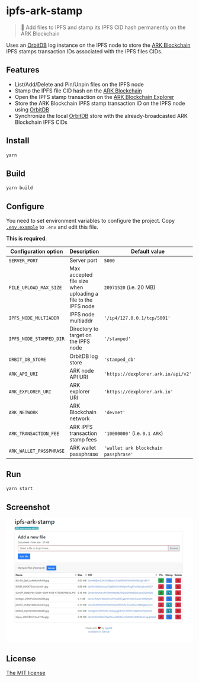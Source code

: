 # ipfs-ark-stamp
> 📝 Add files to IPFS and stamp its IPFS CID hash permanently on the ARK Blockchain

Uses an [OrbitDB](https://github.com/orbitdb/orbit-db) log instance on the IPFS node to store the [ARK Blockchain](https://ark.io/) IPFS stamps transaction IDs associated with the IPFS files CIDs.

## Features
 - List/Add/Delete and Pin/Unpin files on the IPFS node
 - Stamp the IPFS file CID hash on the [ARK Blockchain](https://ark.io/)
 - Open the IPFS stamp transaction on the [ARK Blockchain Explorer](https://explorer.ark.io/)
 - Store the ARK Blockchain IPFS stamp transaction ID on the IPFS node using [OrbitDB](https://github.com/orbitdb/orbit-db)
 - Synchronize the local [OrbitDB](https://github.com/orbitdb/orbit-db) store with the already-broadcasted ARK Blockchain IPFS CIDs

## Install
```sh
yarn
```

## Build
```sh
yarn build
```

## Configure
You need to set environment variables to configure the project. Copy [`.env.example`](./.env.example) to `.env` and edit this file.

**This is required**.

| Configuration option | Description | Default value |
| -------------------- | ----------- | ------------- |
| `SERVER_PORT` | Server port | `5000` |
| `FILE_UPLOAD_MAX_SIZE` | Max accepted file size when uploading a file to the IPFS node | `20971520` (i.e. 20 MB) |
| `IPFS_NODE_MULTIADDR` | IPFS node multiaddr | `'/ip4/127.0.0.1/tcp/5001'` |
| `IPFS_NODE_STAMPED_DIR` | Directory to target on the IPFS node | `'/stamped'` |
| `ORBIT_DB_STORE` | OrbitDB log store | `'stamped_db'` |
| `ARK_API_URI` | ARK node API URI | `'https://dexplorer.ark.io/api/v2'` |
| `ARK_EXPLORER_URI` | ARK explorer URI | `'https://dexplorer.ark.io'` |
| `ARK_NETWORK` | ARK Blockchain network | `'devnet'` |
| `ARK_TRANSACTION_FEE` | ARK IPFS transaction stamp fees | `'10000000'` (i.e. `0.1 ARK`) |
| `ARK_WALLET_PASSPHRASE` | ARK wallet passphrase | `'wallet ark blockchain passphrase'` |

## Run
```sh
yarn start
```

## Screenshot
![Screenshot](./screenshot.jpg)

## License
[The MIT license](./LICENSE)
